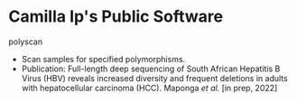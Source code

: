 # Camilla Ip's Public Software

polyscan
- Scan samples for specified polymorphisms.
- Publication: Full-length deep sequencing of South African 
Hepatitis B Virus (HBV) reveals increased diversity 
and frequent deletions in adults with hepatocellular carcinoma (HCC). Maponga _et al._ [in prep, 2022]
